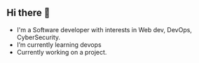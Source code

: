 ## Hi there 👋

<!--
**davshikhar/davshikhar** is a ✨ _special_ ✨ repository because its `README.md` (this file) appears on your GitHub profile.


Here are some ideas to get you started:
- 👯 I’m looking to collaborate on ...
- 🤔 I’m looking for help with ...
- 💬 Ask me about ...
- 📫 How to reach me: ...
- 😄 Pronouns: ...
- ⚡ Fun fact: ...
-->

- I'm a Software developer with interests in Web dev, DevOps, CyberSecurity.
- I’m currently learning devops
- Currently working on a project.



